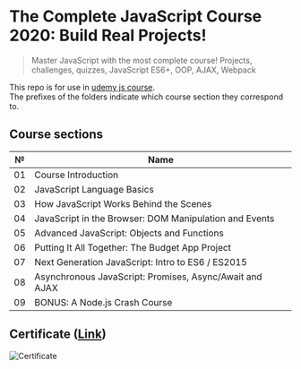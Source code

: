 # The Complete JavaScript Course 2020: Build Real Projects!

> Master JavaScript with the most complete course! Projects, challenges, quizzes, JavaScript ES6+, OOP, AJAX, Webpack

This repo is for use in [udemy js course](https://www.udemy.com/course/the-complete-javascript-course/).  
The prefixes of the folders indicate which course section they correspond to.

## Course sections

№  | Name |
------------- | -------------
01  | Course Introduction
02  | JavaScript Language Basics
03  | How JavaScript Works Behind the Scenes
04  | JavaScript in the Browser: DOM Manipulation and Events
05  | Advanced JavaScript: Objects and Functions
06  | Putting It All Together: The Budget App Project
07  | Next Generation JavaScript: Intro to ES6 / ES2015
08  | Asynchronous JavaScript: Promises, Async/Await and AJAX
09  | BONUS: A Node.js Crash Course

## Certificate ([Link](https://www.udemy.com/certificate/UC-QWALZ3LN/))
![Certificate](https://udemy-certificate.s3.amazonaws.com/image/UC-QWALZ3LN.jpg?l=en_US)
